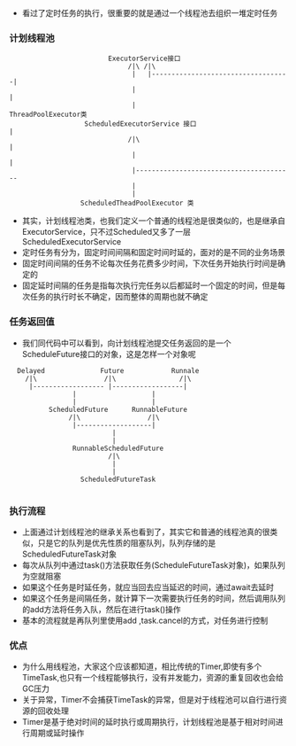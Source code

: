 - 看过了定时任务的执行，很重要的就是通过一个线程池去组织一堆定时任务

### 计划线程池
```text
                         ExecutorService接口
                              /|\ /|\
                               |   |-----------------------------------|
                               |                                       |
                               |                                ThreadPoolExecutor类
                   ScheduledExecutorService 接口                       |
                              /|\                                      |
                               |                                       |
                               |----------------------------------------
                               |
                               |
                  ScheduledTheadPoolExecutor 类    
```
- 其实，计划线程池类，也我们定义一个普通的线程池是很类似的，也是继承自ExecutorService，只不过Scheduled又多了一层ScheduledExecutorService
- 定时任务有分为，固定时间间隔和固定时间时延的，面对的是不同的业务场景
- 固定时间间隔的任务不论每次任务花费多少时间，下次任务开始执行时间是确定的
- 固定延时间隔的任务是指每次执行完任务以后都延时一个固定的时间，但是每次任务的执行时长不确定，因而整体的周期也就不确定

### 任务返回值
- 我们同代码中可以看到，向计划线程池提交任务返回的是一个ScheduleFuture接口的对象，这是怎样一个对象呢
```text
  Delayed              Future            Runnale
    /|\                 /|\                /|\
     |------------------ |------------------|
                |                   |
                |                   |
          ScheduledFuture      RunnableFuture
               /|\                 /|\
                |-------------------|
                          |
                          |
                RunnableScheduledFuture
                         /|\
                          | 
                          |
                  ScheduledFutureTask
                  
```

### 执行流程
- 上面通过计划线程池的继承关系也看到了，其实它和普通的线程池真的很类似，只是它的队列是优先性质的阻塞队列，队列存储的是ScheduledFutureTask对象
- 每次从队列中通过task()方法获取任务(ScheduleFutureTask对象)，如果队列为空就阻塞
- 如果这个任务是时延任务，就应当回去应当延迟的时间，通过await去延时
- 如果这个任务是间隔任务，就计算下一次需要执行任务的时间，然后调用队列的add方法将任务入队，然后在进行task()操作
- 基本的流程就是再队列里使用add ,task.cancel的方式，对任务进行控制


### 优点
- 为什么用线程池，大家这个应该都知道，相比传统的Timer,即使有多个TimeTask,也只有一个线程能够执行，没有并发能力，资源的重复回收也会给GC压力
- 关于异常，Timer不会捕获TimeTask的异常，但是对于线程池可以自行进行资源的回收处理
- Timer是基于绝对时间的延时执行或周期执行，计划线程池是基于相对时间进行周期或延时操作
